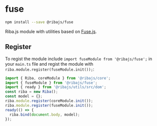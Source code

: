 # fuse

```bash
npm install --save @ribajs/fuse
```

Riba.js module with utilities based on [Fuse.js](https://fusejs.io/).

## Register

To regist the module include `import fuseModule from '@ribajs/fuse';` in your `main.ts` file and regist the module with `riba.module.register(fuseModule.init());`:

```ts
import { Riba, coreModule } from '@ribajs/core';
import { fuseModule } from '@ribajs/fuse';
import { ready } from '@ribajs/utils/src/dom';
const riba = new Riba();
const model = {};
riba.module.register(coreModule.init());
riba.module.register(fuseModule.init());
ready(() => {
  riba.bind(document.body, model);
});
```
